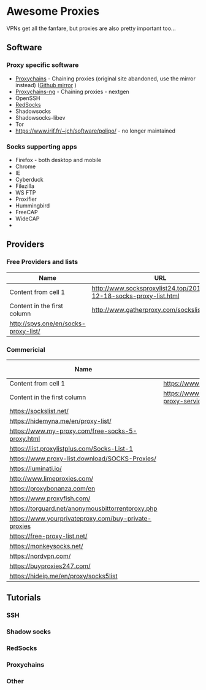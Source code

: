 # Awesome Proxies

VPNs get all the fanfare, but proxies are also pretty important too...

## Software

### Proxy specific software

* [Proxychains](http://proxychains.sourceforge.net/) - Chaining proxies (original site abandoned, use the mirror instead) ([Github mirror](https://github.com/haad/proxychains) )
* [Proxychains-ng](https://github.com/rofl0r/proxychains-ng) - Chaining proxies - nextgen 
* OpenSSH
* [RedSocks](https://github.com/darkk/redsocks)
* Shadowsocks
* Shadowsocks-libev
* Tor
* https://www.irif.fr/~jch/software/polipo/ - no longer maintained

### Socks supporting apps

* Firefox - both desktop and mobile
* Chrome
* IE
* Cyberduck
* Filezilla
* WS FTP
* Proxifier
* Hummingbird
* FreeCAP
* WideCAP
* 

## Providers

### Free Providers and lists

Name | URL | Notes
------------ | ------------- | ---
Content from cell 1 | http://www.socksproxylist24.top/2018/12/10-12-18-socks-proxy-list.html |
Content in the first column | http://www.gatherproxy.com/sockslist |
| http://spys.one/en/socks-proxy-list/ |

### Commericial

Name | URL | Free tier | Notes
------------ | ------------- | --- | --- 
Content from cell 1 | https://www.socks-proxy.net/ | Y  |
Content in the first column | https://www.proxyrack.com/access/page/choose-proxy-service |    |
| https://sockslist.net/ | |
| https://hidemyna.me/en/proxy-list/ | |
| https://www.my-proxy.com/free-socks-5-proxy.html | |
| https://list.proxylistplus.com/Socks-List-1 | |
| https://www.proxy-list.download/SOCKS-Proxies/ | |
| https://luminati.io/ | |
| http://www.limeproxies.com/ | |
| https://proxybonanza.com/en | |
| https://www.proxyfish.com/ | |
| https://torguard.net/anonymousbittorrentproxy.php | |
| https://www.yourprivateproxy.com/buy-private-proxies | |
| https://free-proxy-list.net/ | |
| https://monkeysocks.net/ | |
| https://nordvpn.com/ | |
| https://buyproxies247.com/ | |
| https://hideip.me/en/proxy/socks5list | |






## Tutorials

### SSH

### Shadow socks

### RedSocks

### Proxychains

### Other


